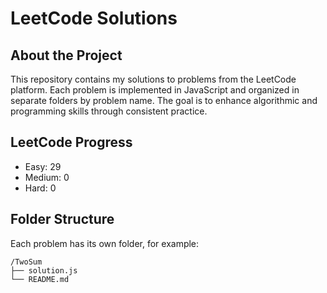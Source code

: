 # LeetCode Solutions

##  About the Project

This repository contains my solutions to problems from the LeetCode platform. Each problem is implemented in JavaScript and organized in separate folders by problem name. The goal is to enhance algorithmic and programming skills through consistent practice.


## LeetCode Progress
- Easy: 29
- Medium: 0
- Hard: 0

##  Folder Structure

Each problem has its own folder, for example:

```
/TwoSum
├── solution.js
└── README.md
```

